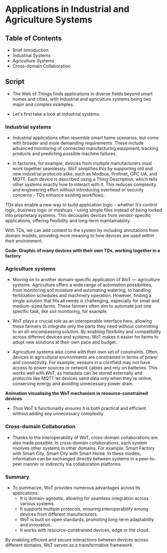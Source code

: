 # Applications in Industrial and Agriculture Systems

## Table of Contents

- Brief Introduction
- Industrial Systems
- Agriculture Systems
- Cross-domain Collaboration

## Script

- The Web of Things finds applications in diverse fields beyond smart homes and cities, with industrial and agriculture systems being two major and complex examples.

- Let's first take a look at industrial systems.

### Industrial systems

- Industrial applications often resemble smart home scenarios, but come with broader and more demanding requirements. These include advanced monitoring of connected manufacturing equipment, tracking products and predicting possible machine failures.

- In factories, for example, devices from multiple manufacturers must work together seamlessly. WoT simplifies this by supporting old and new industrial protocols alike, such as Modbus, Profinet, OPC UA, and MQTT. Each device is described using a Thing Description, which tells other systems exactly how to interact with it. This reduces complexity and engineering effort without introducing overhead or security concerns - TDs enhance existing workflows.

TDs also enable a new way to build application logic - whether it's control logic, business logic or mashups - using simple files instead of being locked into proprietary systems. This decouples devices from vendor-specific applications, offering flexibility and long-term maintainability.

With TDs, we can add context to the system by including annotations from domain models, providing more meaning to how devices are used within their environment.

**Code: Graphic of many devices with their own TDs, working together in a factory**

### Agriculture systems

- Moving on to another domain-specific application of WoT — agriculture systems. Agriculture offers a wide range of automation possibilities, from monitoring soil moisture and automating watering, to handling fertilization schedules and machinery operation. However, finding a single solution that fits all needs is challenging, especially for small and medium-sized farms. These farmers often aim to automate just one specific task, like soil monitoring, for example.

- WoT plays a crucial role as an interoperable interface here, allowing these farmers to integrate only the parts they need without committing to an all-encompassing solution. By enabling flexibility and compatibility across different devices and systems, WoT makes it easier for farms to adopt new solutions at their own pace and budget.

- Agriculture systems also come with their own set of constraints. Often, devices in agricultural environments are constrained in terms of power and connectivity. For example, sensors in a cornfield may not have access to power sources or network cables and rely on batteries. This works well with WoT, as metadata can be stored externally and protocols like MQTT let devices send data only when they're online, conserving energy and avoiding unnecessary power drain.

**Animation visualising the WoT mechanism in resource-constrained devices**

- Thus WoT's functionality ensures it is both practical and efficient without adding any unnecessary complexity.

### Cross-domain Collaboration

- Thanks to the interoperability of WoT, cross-domain collaborations are also made possible. In cross-domain collaborations, each system involves other systems in other domains. For example, Smart Factory with Smart City, Smart City with Smart Home. In these models, information can be exchanged directly between systems in a peer-to-peer manner or indirectly via collaboration platforms.

### Summary

- To summarize, WoT provides numerous advantages across its applications:
    - It is domain-agnostic, allowing for seamless integration across various systems.
    - It supports multiple protocols, ensuring interoperability among devices from different manufacturers.
    - WoT is built on open standards, promoting long-term adaptability and innovation.
    - It works with resource-constrained devices, edge or the cloud.

By enabling efficient and secure interactions between devices across different domains, WoT serves as a transformative framework.
